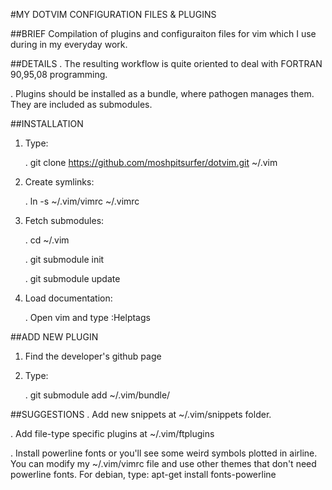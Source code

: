 #MY DOTVIM CONFIGURATION FILES & PLUGINS

##BRIEF
Compilation of plugins and configuraiton files for vim which I use
during in my everyday work.

##DETAILS
. The resulting workflow is quite oriented to deal with FORTRAN 90,95,08 programming.

. Plugins should be installed as a bundle, where pathogen manages them. They are
  included as submodules.

##INSTALLATION
1. Type:

	. git clone https://github.com/moshpitsurfer/dotvim.git ~/.vim

2. Create symlinks:

	. ln -s ~/.vim/vimrc ~/.vimrc

3. Fetch submodules:

	. cd ~/.vim

	. git submodule init

	. git submodule update

4. Load documentation:

	. Open vim and type :Helptags

##ADD NEW PLUGIN
1. Find the developer's github page

2. Type:

	. git submodule add <github page> ~/.vim/bundle/<arbitrary name>

##SUGGESTIONS
. Add new snippets at ~/.vim/snippets folder.

. Add file-type specific plugins at ~/.vim/ftplugins

. Install powerline fonts or you'll see some weird symbols plotted in airline. You can
  modify my ~/.vim/vimrc file and use other themes that don't need powerline fonts.
  For debian, type: apt-get install fonts-powerline
